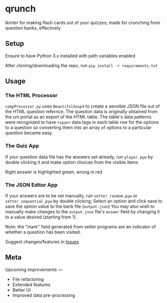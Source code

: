 # qrunch
tkinter for making flash cards out of your quizzes; 
made for crunching from question banks, effectively

## Setup
Ensure to have Python 3.x installed with path variables enabled

After cloning/downloading the repo, run `pip install -r requirements.txt`

## Usage
### The HTML Processor
`compProcessor.py` uses `BeautifulSoup4` to create a sensible JSON file out of the HTML question refernce. The question data is originally obtained from the uni portal as an export of the HTML table. The table's data patterns were recognized to have `<span>` data tags in each table row for the options to a question so converting them into an array of options to a particular question became easy.

### The Quiz App
If your question data file has the answers set already, run `player.pyw` by double clicking it and make option choices from the visible items

Right answer is highlighted green, wrong in red

### The JSON Editor App
If your answers are to be set manually, run `setter_random.pyw` or `setter_sequential.pyw` by double clicking; Select an option and click save to save the option value to the bank file (`output.json`)
You may also wish to manually make changes to the `output.json` file's `answer` field by changing it to a value desired (starting from 1).

Note: the "mark" field generated from setter programs are an indicator of whether a question has been visited.

Suggest changes/features in [Issues](https://github.com/Hsad1644/qrunch/issues)

## Meta
Upcoming improvements —
* File refactoring
* Extended features
* Better UI
* Improved data pre-processing
